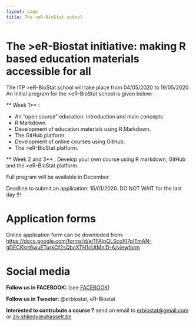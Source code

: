 ```yaml
---
layout: page
title: The >eR-BioStat school
---
```

# The >eR-Biostat initiative: making R based education materials accessible for all


The ITP >eR-BioStat school will take place from 04/05/2020 to 19/05/2020. An Initial program for the >eR-BioStat school is given below:

** Week 1** :

* An “open source” education: introduction and main concepts.
* R Markdown.
* Development of education materials using R Markdown.
* The GitHub platform.
* Development of online courses using GitHub.
* The >eR-BioStat platform.

** Week 2 and 3** :
Develop your own course using R markdown, GitHub and the >eR-BioStat platform.

Full program will be available in December.

Deadline to submit an application: 15/01/2020. DO NOT WAIT for the last day !!!



# Application forms  
 
Online application form can be downloded from: https://docs.google.com/forms/d/e/1FAIpQLScoXI7plTmAN-gDECKkrt6wuETurkCf2sQbcXTH1cUtMnlD-A/viewform

# Social media 

**Follow us in FACEBOOK:** (see [FACEBOOK](https://www.facebook.com/ER-BioStat-1463845487001786/))

**Follow us in Tweeter:** @erbiostat, eR-Biostat

**Interested to contrubute a course ?**  send an email to 	erbiostat@gmail.com or ziv.shkedy@uhasselt.be
